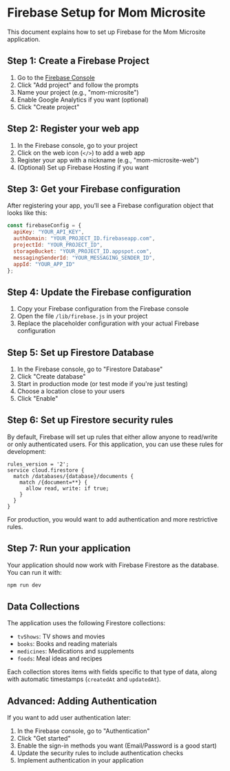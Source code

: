 # Firebase Setup for Mom Microsite

This document explains how to set up Firebase for the Mom Microsite application.

## Step 1: Create a Firebase Project

1. Go to the [Firebase Console](https://console.firebase.google.com/)
2. Click "Add project" and follow the prompts
3. Name your project (e.g., "mom-microsite")
4. Enable Google Analytics if you want (optional)
5. Click "Create project"

## Step 2: Register your web app

1. In the Firebase console, go to your project
2. Click on the web icon (`</>`) to add a web app
3. Register your app with a nickname (e.g., "mom-microsite-web")
4. (Optional) Set up Firebase Hosting if you want

## Step 3: Get your Firebase configuration

After registering your app, you'll see a Firebase configuration object that looks like this:

```javascript
const firebaseConfig = {
  apiKey: "YOUR_API_KEY",
  authDomain: "YOUR_PROJECT_ID.firebaseapp.com",
  projectId: "YOUR_PROJECT_ID",
  storageBucket: "YOUR_PROJECT_ID.appspot.com",
  messagingSenderId: "YOUR_MESSAGING_SENDER_ID",
  appId: "YOUR_APP_ID"
};
```

## Step 4: Update the Firebase configuration

1. Copy your Firebase configuration from the Firebase console
2. Open the file `/lib/firebase.js` in your project
3. Replace the placeholder configuration with your actual Firebase configuration

## Step 5: Set up Firestore Database

1. In the Firebase console, go to "Firestore Database"
2. Click "Create database"
3. Start in production mode (or test mode if you're just testing)
4. Choose a location close to your users
5. Click "Enable"

## Step 6: Set up Firestore security rules

By default, Firebase will set up rules that either allow anyone to read/write or only authenticated users. For this application, you can use these rules for development:

```
rules_version = '2';
service cloud.firestore {
  match /databases/{database}/documents {
    match /{document=**} {
      allow read, write: if true;
    }
  }
}
```

For production, you would want to add authentication and more restrictive rules.

## Step 7: Run your application

Your application should now work with Firebase Firestore as the database. You can run it with:

```bash
npm run dev
```

## Data Collections

The application uses the following Firestore collections:

- `tvShows`: TV shows and movies
- `books`: Books and reading materials
- `medicines`: Medications and supplements
- `foods`: Meal ideas and recipes

Each collection stores items with fields specific to that type of data, along with automatic timestamps (`createdAt` and `updatedAt`).

## Advanced: Adding Authentication

If you want to add user authentication later:

1. In the Firebase console, go to "Authentication"
2. Click "Get started"
3. Enable the sign-in methods you want (Email/Password is a good start)
4. Update the security rules to include authentication checks
5. Implement authentication in your application